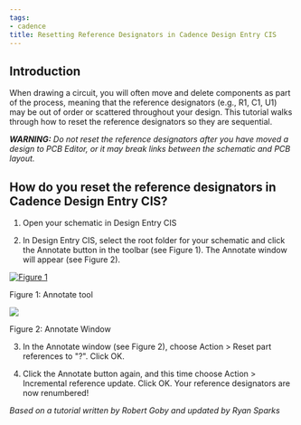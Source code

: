```yaml
---
tags:
- cadence
title: Resetting Reference Designators in Cadence Design Entry CIS
---
```


## Introduction

When drawing a circuit, you will often move and delete components as part of the process, meaning that the reference designators (e.g., R1, C1, U1) may be out of order or scattered throughout your design. This tutorial walks through how to reset the reference designators so they are sequential.

***WARNING:** Do not reset the reference designators after you have moved a design to PCB Editor, or it may break links between the schematic and PCB layout.*

## How do you reset the reference designators in Cadence Design Entry CIS?

1.  Open your schematic in Design Entry CIS

2.  In Design Entry CIS, select the root folder for your schematic and click the Annotate button in the toolbar (see Figure 1). The Annotate window will appear (see Figure 2).

[![](/figures/figure_089.png "Figure 1")](/larger/image0220.png)

Figure 1: Annotate tool

[![](/figures/figure_090.png)](/larger/image0221.png)

Figure 2: Annotate Window

3.  In the Annotate window (see Figure 2), choose Action > Reset part references to "?". Click OK.

4.  Click the Annotate button again, and this time choose Action > Incremental reference update. Click OK. Your reference designators are now renumbered!

*Based on a tutorial written by Robert Goby and updated by Ryan Sparks*
